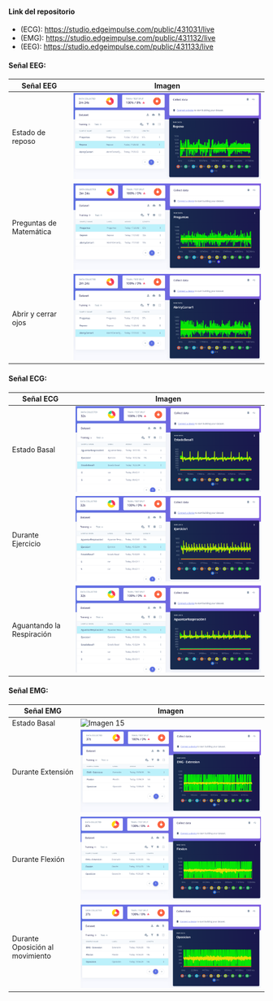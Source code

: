 

#### Link del repositorio 
- (ECG): https://studio.edgeimpulse.com/public/431031/live
- (EMG): https://studio.edgeimpulse.com/public/431132/live
- (EEG): https://studio.edgeimpulse.com/public/431133/live

#### Señal EEG: 
| Señal EEG                   | Imagen                                                                                 |
|-----------------------------|----------------------------------------------------------------------------------------|
| Estado de reposo            | ![Imagen 15](EI%20-%20Isabel/EEG_Reposo.png)                                   |
| Preguntas de Matemática     | ![Imagen 15](EI%20-%20Isabel/EEG_Preguntas.png)                                         |
| Abrir y cerrar ojos         | ![Imagen 15](EI%20-%20Isabel/EEG_AbrirYCerrar.png)                                              |

#### Señal ECG: 
| Señal ECG                   | Imagen                                                                                 |
|-----------------------------|----------------------------------------------------------------------------------------|
| Estado Basal                | ![Imagen 15](EI%20-%20Isabel/ECG_EstadoBasal.png)                                      |
| Durante Ejercicio           | ![Imagen 15](EI%20-%20Isabel/ECG_DuranteEjercicio.png)                                 |
| Aguantando la Respiración     | ![Imagen 15](EI%20-%20Isabel/ECG_AguantarRespiracion.png)                               |

#### Señal EMG: 
| Señal EMG                   | Imagen                                                                                 |
|-----------------------------|----------------------------------------------------------------------------------------|
| Estado Basal                | ![Imagen 15](EI%20-%20Isabel/EMG_EstadoBasal.png)                                      |
| Durante Extensión           | ![Imagen 15](EI%20-%20Isabel/EMG_Extension.png)                                 |
| Durante Flexión           | ![Imagen 15](EI%20-%20Isabel/EMG_Flexion.png)                                 |
| Durante Oposición al movimiento     | ![Imagen 15](EI%20-%20Isabel/EMG_Oposicion.png)                               |